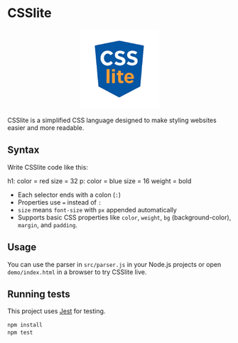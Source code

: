 # CSSlite

<p align="center">
  <img src="assets/logo.png" alt="CSSlite Logo" width="180"/>
</p>

CSSlite is a simplified CSS language designed to make styling websites easier and more readable.

## Syntax

Write CSSlite code like this:

h1:
color = red
size = 32
p:
color = blue
size = 16
weight = bold

- Each selector ends with a colon (`:`)  
- Properties use `=` instead of `:`  
- `size` means `font-size` with `px` appended automatically  
- Supports basic CSS properties like `color`, `weight`, `bg` (background-color), `margin`, and `padding`.

## Usage

You can use the parser in `src/parser.js` in your Node.js projects or open `demo/index.html` in a browser to try CSSlite live.

## Running tests

This project uses [Jest](https://jestjs.io/) for testing.

```bash
npm install
npm test
